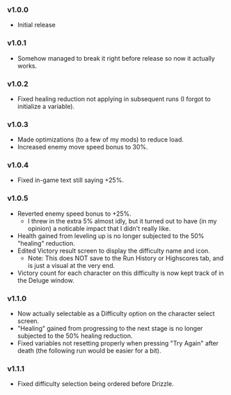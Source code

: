 ### v1.0.0
* Initial release

### v1.0.1
* Somehow managed to break it right before release so now it actually works.

### v1.0.2
* Fixed healing reduction not applying in subsequent runs (I forgot to initialize a variable).

### v1.0.3
* Made optimizations (to a few of my mods) to reduce load.
* Increased enemy move speed bonus to 30%.

### v1.0.4
* Fixed in-game text still saying +25%.

### v1.0.5
* Reverted enemy speed bonus to +25%.
    * I threw in the extra 5% almost idly, but it turned out to have (in my opinion) a noticable impact that I didn't really like.
* Health gained from leveling up is no longer subjected to the 50% "healing" reduction.
* Edited Victory result screen to display the difficulty name and icon.
    * Note: This does NOT save to the Run History or Highscores tab, and is just a visual at the very end.
* Victory count for each character on this difficulty is now kept track of in the Deluge window.

### v1.1.0
* Now actually selectable as a Difficulty option on the character select screen.
* "Healing" gained from progressing to the next stage is no longer subjected to the 50% healing reduction.
* Fixed variables not resetting properly when pressing "Try Again" after death (the following run would be easier for a bit).

### v1.1.1
* Fixed difficulty selection being ordered before Drizzle.